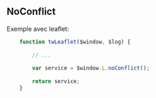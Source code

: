 ## NoConflict

Exemple avec leaflet:

``` js
    function twLeaflet($window, $log) {
        
        // ...
        
        var service = $window.L.noConflict();
        
        return service;
    }
```
